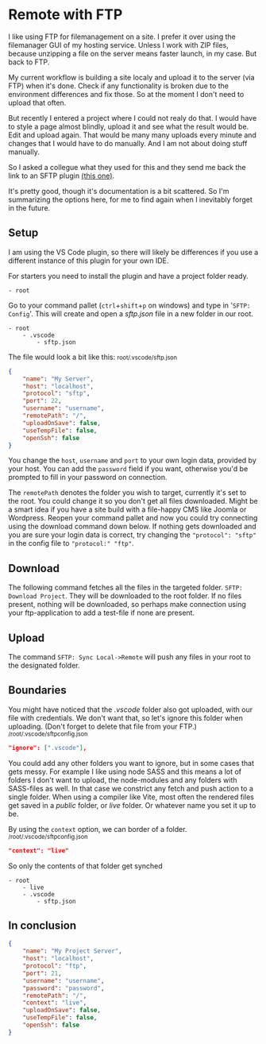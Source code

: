 <!-- TODO: check json properties -->

# Remote with FTP

I like using FTP for filemanagement on a site. I prefer it over using the filemanager GUI of my hosting service. Unless I work with ZIP files, because unzipping a file on the server means faster launch, in my case. But back to FTP.

My current workflow is building a site localy and upload it to the server (via FTP) when it's done. Check if any functionality is broken due to the environment differences and fix those. So at the moment I don't need to upload that often.

But recently I entered a project where I could not realy do that. I would have to style a page almost blindly, upload it and see what the result would be. Edit and upload again. That would be many many uploads every minute and changes that I would have to do manually. And I am not about doing stuff manually.

So I asked a collegue what they used for this and they send me back the link to an SFTP plugin [(this one)](https://marketplace.visualstudio.com/items?itemName=Natizyskunk.sftp).

It's pretty good, though it's documentation is a bit scattered.
So I'm summarizing the options here, for me to find again when I inevitably forget in the future.

## Setup

I am using the VS Code plugin, so there will likely be differences if you use a different instance of this plugin for your own IDE.

For starters you need to install the plugin and have a project folder ready.

```
- root
```

Go to your command pallet (`ctrl`+`shift`+`p` on windows) and type in '`SFTP: Config`'.
This will create and open a _sftp.json_ file in a new folder in our root.

```
- root
	- .vscode
		- sftp.json
```

The file would look a bit like this:
<small>root/.vscode/sftp.json</small>

```json
{
	"name": "My Server",
	"host": "localhost",
	"protocol": "sftp",
	"port": 22,
	"username": "username",
	"remotePath": "/",
	"uploadOnSave": false,
	"useTempFile": false,
	"openSsh": false
}
```

You change the `host`, `username` and `port` to your own login data, provided by your host.
You can add the `password` field if you want, otherwise you'd be prompted to fill in your password on connection.

The `remotePath` denotes the folder you wish to target, currently it's set to the root. You could change it so you don't get all files downloaded. Might be a smart idea if you have a site build with a file-happy CMS like Joomla or Wordpress.
Reopen your command pallet and now you could try connecting using the download command down below.
If nothing gets downloaded and you are sure your login data is correct, try changing the `"protocol": "sftp"` in the config file to `"protocol:" "ftp"`.

## Download

The following command fetches all the files in the targeted folder. `SFTP: Download Project`. They will be downloaded to the root folder.
If no files present, nothing will be downloaded, so perhaps make connection using your ftp-application to add a test-file if none are present.

## Upload

The command `SFTP: Sync Local->Remote` will push any files in your root to the designated folder.

## Boundaries

You might have noticed that the _.vscode_ folder also got uploaded, with our file with credentials. We don't want that, so let's ignore this folder when uploading. (Don't forget to delete that file from your FTP.)
<small>/root/.vscode/sftpconfig.json</small>

```json
"ignore": [".vscode"],
```

You could add any other folders you want to ignore, but in some cases that gets messy. For example I like using node SASS and this means a lot of folders I don't want to upload, the node-modules and any folders with SASS-files as well.
In that case we constrict any fetch and push action to a single folder.
When using a compiler like Vite, most often the rendered files get saved in a _public_ folder, or _live_ folder. Or whatever name you set it up to be.

By using the `context` option, we can border of a folder.
<small>/root/.vscode/sftpconfig.json</small>

```json
"context": "live"
```

So only the contents of that folder get synched

```
- root
	- live
	- .vscode
		- sftp.json
```

## In conclusion

```json
{
	"name": "My Project Server",
	"host": "localhost",
	"protocol": "ftp",
	"port": 21,
	"username": "username",
	"password": "password",
	"remotePath": "/",
	"context": "live",
	"uploadOnSave": false,
	"useTempFile": false,
	"openSsh": false
}
```
